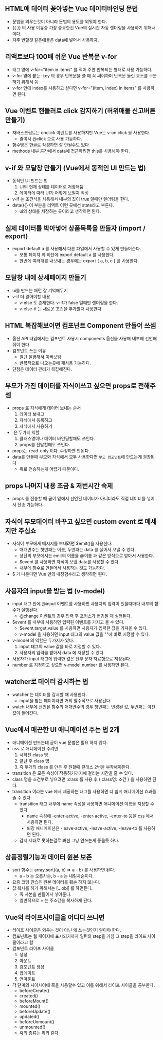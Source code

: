 ## HTML에 데이터 꽂아넣는 Vue 데이터바인딩 문법

- 문법을 외우는것이 아니라 문법의 용도를 외워야 한다.
- {{ }} 의 사용 이유중 가장 중요한건 Vue의 실시간 자동 렌더링을 사용하기 위해서이다.
- 자주 변할것 같은애들은 data에 넣어서 사용하자.

## 리액트보다 100배 쉬운 Vue 반복문 v-for

- 태그 옆에 v-for="item in items" 를 적어 주면 반복되는 형태로 사용 가능하다.
- v-for 옆에 붙는 :key 의 경우 반복문을 쓸 때 꼭 써야하며 반복문 돌린 요소를 구분하기 위해서 씀
- v-for 안에 index를 사용하고 싶다면 v-for="(item, index) in items" 를 사용하면 된다.

## Vue 이벤트 핸들러로 click 감지하기 (허위매물 신고버튼 만들기)

- 자바스크립트는 onclick 이벤트를 사용하지만 Vue는 v-on:click 을 사용한다.
    - 줄여서 @click 으로 사용 가능하다.
- 함수명은 한글로 작성하면 잘 안될수도 있다
- methods 내부 공간에서 data에 접근하려면 this를 사용해야 한다.

## v-if 와 모달창 만들기 (Vue에서 동적인 UI 만드는 법)

- 동적인 UI 만드는 법
    1. UI의 현재 상태를 데이터로 저장해둠
    2. 데이터에 따라 UI가 어떻게 보일지 작성
- v-if 는 조건식을 사용해서 내부의 값이 true 일때만 렌더링을 한다.
- data(){} 이 부분을 리액트 이런 곳에선 state라고 부른다.
    - ui의 상태를 저장하는 곳이라고 생각하면 된다.

## 실제 데이터를 박아넣어 상품목록을 만들자 (import / export)

- export default a 를 사용해서 다른 파일에서 사용할 수 있게 만들어준다.
    - 보통 페이지 최 하단에 export default a 를 사용한다.
    - 한번에 여러개를 내보내는 경우에는 export { a, b, c } 를 사용한다.

## 모달창 내에 상세페이지 만들기

- ui를 만드는 패턴 잘 기억해두기
- v-if 더 알아야할 내용
    - v-else 도 존재한다. v-if가 false 일때만 렌더링을 한다.
    - v-else-if 는 새로운 조건을 추가할때 사용한다.

## HTML 복잡해보이면 컴포넌트 Component 만들어 쓰셈

- 옵션 API 타입에서는 컴포넌트 사용시 components 옵션을 사용해 내부에 선언해줘야 한다
- 컴포넌트 쓰는 이유
    - 일단 깔끔해서 이뻐보임
    - 반복적으로 나오는곳에 재사용 가능하다.
- 단점은 데이터 관리가 복잡해진다.

## 부모가 가진 데이터를 자식이쓰고 싶으면 props로 전해주셈

- props 로 자식에게 데이터 보내는 순서
    1. 데이터 보내고
    2. 자식에서 등록하고
    3. 자식에서 사용하기
- :은 두가지 역할
    1. 클래스명이나 데이터 바인딩할때도 쓰인다.
    2. props를 전달할때도 쓰인다.
- props는 read-only 이다. 수정하면 안된다.
- data를 만들때 부모와 자식에서 모두 사용한다면 `부모 컴포넌트`에 만드는게 권장된다
    - 위로 전송하는게 어렵기 때문이다.

## props 나머지 내용 조금 & 저번시간 숙제

- props 를 전송할 때 굳이 밑에서 선언된 데이터가 아니더라도 직접 데이터를 넣어서 전송 가능하다.

## 자식이 부모데이터 바꾸고 싶으면 custom event 로 메세지만 주십쇼

- 자식이 부모에게 메시지를 보내려면 $emit()을 사용한다.
    - 매개변수는 첫번째는 이름, 두번째는 data 를 실어서 보낼 수 있다.
    - 상단의 부모에서는 emit의 이름을 @이름 과 같은 방식으로 받아서 사용한다.
    - $event 를 사용하면 자식이 보낸 data를 사용할 수 있다.
    - 내부에 함수로 만들어서 사용하는 것도 가능하다.
- $ 가 나온다면 Vue 만의 내장함수라고 생각하면 된다.

## 사용자의 input을 받는 법 (v-model)

- input 태그 안에 @input 이벤트를 사용하면 사용자의 입력이 있을때마다 내부의 함수가 실행된다.
    - @change 이벤트의 경우 입력 후 포커스가 변경될 때 실행된다.
- $event 를 내부에 사용하면 입력된 이벤트를 가지고 올 수 있다.
    - $event.target.value 를 사용하면 사용자가 입력한 값을 가져올 수 있다.
    - v-model 을 사용하면 input 태그의 value 값을 ""에 바로 지정할 수 있다.
- v-model 의 역할은 두가지가 있다.
    1. input 태그의 value 값을 바로 지정할 수 있다.
    2. 사용자의 입력을 받아서 data 에 저장할 수 있다.
- 사용자가 input 태그에 입력한 값은 전부 문자 자료형으로 저장된다.
- number 로 지정하고 싶으면 v-model.number 를 사용하면 된다.

## watcher로 데이터 감시하는 법

- watcher 는 데이터를 감시할 때 사용한다.
    - input을 받는 페이지라면 거의 필수적으로 사용된다.
- watch 내부에 선언된 함수의 매개변수의 경우 첫번째는 변경된 값, 두번째는 이전 값이 들어간다.

## Vue에서 매끈한 UI 애니메이션 주는 법 2개

- 애니메이션 만드는데 굳이 vue 문법은 필요 하지 않다.
- css 로 애니메이션 주려면
    1. 시작전 class 명
    2. 끝난 후 class 명
    3. 즉 두개의 class 를 만든 후 원할때 클래스 2번을 부착해야한다.
- transition 은 모든 속성이 작동하기까지에 걸리는 시간을 줄 수 있다.
- class 명을 조건부로 넣으려면 :class 를 사용 후 { class명: 조건 } 을 사용하면 된다.
- transition 이라는 vue 에서 제공하는 태그를 사용하면 더 쉽게 애니메이션 효과를 줄 수 있다.
    - transition 태그 내부에 name 속성을 사용하면 애니메이션 이름을 지정할 수 있다.
        - name 속성에 -enter-active, -enter-active, -enter-to 등을 css 에서 사용하면 된다.
        - 퇴장 애니메이션은 -leave-active, -leave-active, -leave-to 를 사용하면 된다.
    - 감지 제대로 못하는걸로 봐선 그냥 안쓰는게 좋을듯 하다.

## 상품정렬기능과 데이터 원본 보존

- sort 함수는 array.sort((a, b) => a - b) 를 사용하면 된다.
    - a - b 는 오름차순, b - a 는 내림차순이다.
- 요즘 코딩 관습은 원본 데이터를 훼손 하지 않는다.
- 값 복사를 하기 위해서는 [...obj] 를 하면된다.
    - 즉 사본을 만들어서 넣어준다.
    - 일반적으로 = 는 주소값을 복사하게 된다.

## Vue의 라이프사이클을 어디다 쓰냐면

- 라이프 사이클은 외우는 것이 아닌 왜 쓰는것인지 알아야 한다.
- 컴포넌트는 웹 페이지에 표시되기까지 일련의 step을 거침 그 step을 라이프 사이클이라고 함
- 컴포넌트 라이프 사이클
    1. 생성
    2. 마운트
    3. 컴포넌트 생성
    4. 업데이트
    5. 언마운트
- 각 단계의 사이사이에 훅을 사용할수 있고 이를 위해서 라이프 사이클을 공부한다.
    - beforeCreate()
    - created()
    - beforeMount()
    - mounted()
    - beforeUpdate()
    - updated()
    - beforeUnmount()
    - unmounted()
    - 훅의 종류는 위와 같다